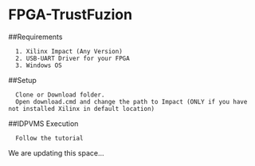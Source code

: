 # FPGA-TrustFuzion

##Requirements

      1. Xilinx Impact (Any Version)
      2. USB-UART Driver for your FPGA
      3. Windows OS

##Setup

      Clone or Download folder. 
      Open download.cmd and change the path to Impact (ONLY if you have not installed Xilinx in default location)
      
##IDPVMS Execution

      Follow the tutorial
        
We are updating this space... 
